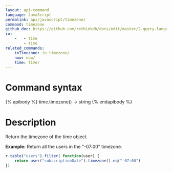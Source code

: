 ```yaml
---
layout: api-command 
language: JavaScript
permalink: api/javascript/timezone/
command: timezone 
github_doc: https://github.com/rethinkdb/docs/edit/master/2-query-language/api/javascript/dates-and-times/timezone.md
io:
    -   - time
        - time
related_commands:
    inTimezone: in_timezone/
    now: now/
    time: time/
---
```


# Command syntax #

{% apibody %}
time.timezone() &rarr; string
{% endapibody %}

# Description #

Return the timezone of the time object.

__Example:__ Return all the users in the "-07:00" timezone.

```js
r.table("users").filter( function(user) {
    return user("subscriptionDate").timezone().eq("-07:00")
})
```


